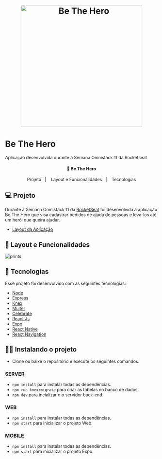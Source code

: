 <h1 align="center">
    <img alt="Be The Hero" title="#BeTheHero" src="https://user-images.githubusercontent.com/44583521/84315736-81133e00-ab40-11ea-9a37-acee6451340f.png" width="400px" />
</h1>

# Be The Hero
Aplicação desenvolvida durante a Semana Omnistack 11 da Rocketseat

<h4 align="center">
  🚀 Be The Hero
</h4>

<p align="center">
  <a>Projeto</a>&nbsp;&nbsp;&nbsp;|&nbsp;&nbsp;&nbsp;
  <a>Layout e Funcionalidades</a>&nbsp;&nbsp;&nbsp;|&nbsp;&nbsp;&nbsp;
  <a>Tecnologias</a>
</p>

## 💻 Projeto

Durante a Semana Omnistack 11 da <a href="https://github.com/Rocketseat">RocketSeat</a> foi desenvolvida a aplicação Be The Hero que visa cadastrar pedidos de ajuda de pessoas e leva-los até um herói que queira ajudar.

- [Layout da Aplicação](https://www.figma.com/file/2C2yvw7jsCOGmaNUDftX9n/Be-The-Hero---OmniStack-11?node-id=0%3A1)

## 🔖 Layout e Funcionalidades

![prints](https://user-images.githubusercontent.com/44583521/84316063-e6672f00-ab40-11ea-929e-679e1d2a82e4.png)

## 🚀 Tecnologias

Esse projeto foi desenvolvido com as seguintes tecnologias:

- [Node](https://nodejs.org/en/)
- [Express](https://expressjs.com/pt-br/)
- [Knex](http://knexjs.org/)
- [Multer](https://github.com/expressjs/multer)
- [Celebrate](https://github.com/arb/celebrate)
- [React Js](https://pt-br.reactjs.org/)
- [Expo](https://expo.io/)
- [React Native](https://facebook.github.io/react-native/)
- [React Navigation](https://reactnavigation.org/)

## 🏃‍♂️ Instalando o projeto

- Clone ou baixe o repositório e execute os seguintes comandos.

### SERVER

- `npm install` para instalar todas as dependências.
- `npm run knex:migrate` para criar as tabelas no banco de dados.
- `npm dev` para incializar o o servidor back-end.

### WEB

- `npm install` para instalar todas as dependências.
- `npm start` para inicializar o projeto Web.

### MOBILE

- `npm install` para instalar todas as dependências.
- `npm start` para inicializar o projeto Expo.
